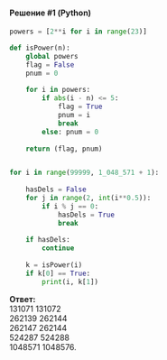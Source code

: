 #### Решение #1 (Python)
```python
powers = [2**i for i in range(23)]

def isPower(n):
	global powers
	flag = False
	pnum = 0
	
	for i in powers:
		if abs(i - n) <= 5:
			flag = True
			pnum = i
			break
		else: pnum = 0
	
	return (flag, pnum)


for i in range(99999, 1_048_571 + 1):
	
	hasDels = False
	for j in range(2, int(i**0.5)):
		if i % j == 0:
			hasDels = True
			break
	
	if hasDels:
		continue
	
	k = isPower(i)
	if k[0] == True:
		print(i, k[1])
```

**Ответ:**<br>
131071 131072<br>
262139 262144<br>
262147 262144<br>
524287 524288<br>
1048571 1048576.
